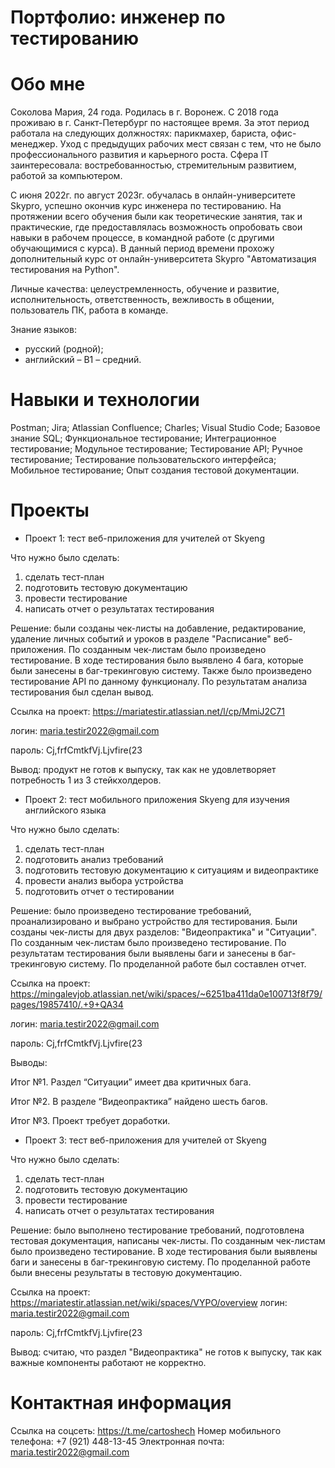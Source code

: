 # Портфолио: инженер по тестированию

# Обо мне
Соколова Мария, 24 года. Родилась в г. Воронеж.  С 2018 года проживаю в г. Санкт-Петербург по настоящее время. За этот период работала на следующих должностях: парикмахер, бариста, офис-менеджер. Уход с предыдущих рабочих мест связан с тем, что не было профессионального развития и карьерного роста. Сфера IT заинтересовала: востребованностью, стремительным развитием, работой за компьютером.

С июня 2022г. по август 2023г. обучалась в онлайн-университете Skypro, успешно окончив курс инженера по тестированию. На протяжении всего обучения были как теоретические занятия, так и практические, где предоставлялась возможность опробовать свои навыки в рабочем процессе, в командной работе (с другими обучающимися с курса). В данный период времени прохожу дополнительный курс от онлайн-университета Skypro "Автоматизация тестирования на Python".

Личные качества: целеустремленность, обучение и развитие, исполнительность, ответственность, вежливость в общении,  пользователь ПК, работа в команде.

Знание языков:
- русский (родной);
- английский – В1 – средний.

# Навыки и технологии
Postman; Jira; Atlassian Confluence; Charles; Visual Studio Code; Базовое знание SQL; Функциональное тестирование; Интеграционное тестирование; Модульное тестирование; Тестирование API; Ручное тестирование; Тестирование пользовательского интерфейса; Мобильное тестирование; Опыт создания тестовой документации.

# Проекты

- Проект 1: тест веб-приложения для учителей от Skyeng

Что нужно было сделать:

1. сделать тест-план
2. подготовить тестовую документацию
3. провести тестирование
4. написать отчет о результатах тестирования

Решение: были созданы чек-листы на добавление, редактирование, удаление личных событий и уроков в разделе "Расписание" веб-приложения. По созданным чек-листам было произведено тестирование. В ходе тестирования было выявлено 4 бага, которые были занесены в баг-трекинговую систему. Также было произведено тестирование API по данному функционалу. По результатам анализа тестирования был сделан вывод.

Ссылка на проект: https://mariatestir.atlassian.net/l/cp/MmiJ2C71

логин: maria.testir2022@gmail.com

пароль: Cj,frfCmtkfVj.Ljvfire(23

Вывод: продукт не готов к выпуску, так как не удовлетворяет потребность 1 из 3 стейкхолдеров.

- Проект 2: тест мобильного приложения Skyeng для изучения английского языка

Что нужно было сделать:

1. сделать тест-план
2. подготовить анализ требований
3. подготовить тестовую документацию к ситуациям и видеопрактике
4. провести анализ выбора устройства
5. подготовить отчет о тестировании

Решение: было произведено тестирование требований, проанализировано и выбрано устройство для тестирования. Были созданы чек-листы для двух разделов: "Видеопрактика" и "Ситуации". По созданным чек-листам было произведено тестирование. По результатам тестирования были выявлены баги и занесены в баг-трекинговую систему. По проделанной работе был составлен отчет.

Ссылка на проект: https://mingalevjob.atlassian.net/wiki/spaces/~6251ba411da0e100713f8f79/pages/19857410/.+9+QA34

логин: maria.testir2022@gmail.com

пароль: Cj,frfCmtkfVj.Ljvfire(23

Выводы:

Итог №1. Раздел “Ситуации” имеет два критичных бага.

Итог №2. В разделе “Видеопрактика” найдено шесть багов.

Итог №3. Проект требует доработки.

- Проект 3: тест веб-приложения для учителей от Skyeng 

Что нужно было сделать:

1. сделать тест-план
2. подготовить тестовую документацию
3. провести тестирование
4. написать отчет о результатах тестирования

Решение: было выполнено тестирование требований, подготовлена тестовая документация, написаны чек-листы. По созданным чек-листам было произведено тестирование. В ходе тестирования были выявлены баги и занесены в баг-трекинговую систему. По проделанной работе были внесены результаты в тестовую документацию.

Ссылка на проект: https://mariatestir.atlassian.net/wiki/spaces/VYPO/overview
логин: maria.testir2022@gmail.com

пароль: Cj,frfCmtkfVj.Ljvfire(23

Вывод: считаю, что раздел "Видеопрактика" не готов к выпуску, так как важные компоненты работают не корректно.

# Контактная информация
Ссылка на соцсеть: https://t.me/cartoshech 
Номер мобильного телефона: +7 (921) 448-13-45
Электронная почта: maria.testir2022@gmail.com
